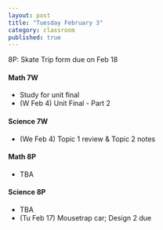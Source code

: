 ```yaml
---
layout: post
title: "Tuesday February 3"
category: classroom
published: true
---
```

8P: Skate Trip form due on Feb 18

#### Math 7W
* Study for unit final
* (W Feb 4) Unit Final - Part 2 

#### Science 7W
* (We Feb 4) Topic 1 review & Topic 2 notes

#### Math 8P
* TBA

#### Science 8P
* TBA
* (Tu Feb 17) Mousetrap car; Design 2 due
